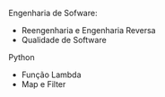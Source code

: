 Engenharia de Sofware:

* Reengenharia e Engenharia Reversa
* Qualidade de Software

Python

* Função Lambda
* Map e Filter